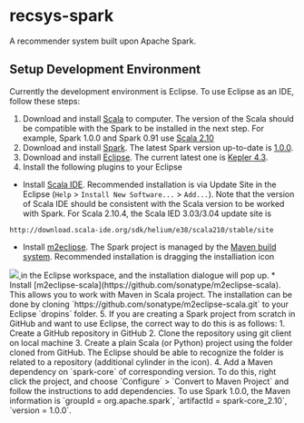 recsys-spark
============

A recommender system built upon Apache Spark. 


Setup Development Environment
----------
Currently the development environment is Eclipse. To use Eclipse as an IDE, 
follow these steps:

1. Download and install [Scala](http://www.scala-lang.org/download/) to computer. The version of the Scala should be compatible with the Spark to be installed in the next step. For example, Spark 1.0.0 and Spark 0.91 use [Scala 2.10](http://www.scala-lang.org/download/2.10.4.html)
2. Download and install [Spark](http://spark.apache.org/). The latest Spark version up-to-date is [1.0.0](http://spark.apache.org/releases/spark-release-1-0-0.html). 
3. Download and install [Eclipse](https://www.eclipse.org/downloads/). The current latest one is [Kepler 4.3](https://www.eclipse.org/downloads/).
4. Install the following plugins to your Eclipse
  * Install [Scala IDE](http://scala-ide.org/download/current.html). Recommended installation is via Update Site in the Eclipse (`Help` > `Install New Software...` > `Add...`). Note that the version of Scala IDE should be consistent with the Scala version to be worked with Spark. For Scala 2.10.4, the Scala IED 3.03/3.04 update site is 
  ```
  http://download.scala-ide.org/sdk/helium/e38/scala210/stable/site
  ```
  <!--- * Install [Maven for Eclipse plugin]() --->
  * Install [m2eclipse](http://eclipse.org/m2e/download/). The Spark project is managed by the [Maven build system](http://maven.apache.org/pom.html). Recommended installation is dragging the installiation icon
  <a href='http://marketplace.eclipse.org/marketplace-client-intro?mpc_install=252' title='Drag and drop into a running Eclipse Indigo workspace to install Maven Integration for Eclipse'> 
	<img src='http://marketplace.eclipse.org/misc/installbutton.png'/>
    </a>in the Eclipse workspace, and the installation dialogue will pop up.  
  * Install [m2eclipse-scala](https://github.com/sonatype/m2eclipse-scala). This allows you to work with Maven in Scala project. The installation can be done by cloning `https://github.com/sonatype/m2eclipse-scala.git` to your Eclipse `dropins` folder.
5. If you are creating a Spark project from scratch in GitHub and want to use Eclipse, the correct way to do this is as follows:
  1.  Create a GitHub repository in GitHub
  2.  Clone the repository using git client on local machine
  3.  Create a plain Scala (or Python) project using the folder cloned from GitHub. The Eclipse should be able to recognize the folder is related to a repository (additional cylinder in the icon).  
  4.  Add a Maven dependency on `spark-core` of corresponding version. To do this, right click the project, and choose `Configure` > `Convert to Maven Project` and follow the instructions to add dependencies. To use Spark 1.0.0, the Maven information is `groupId = org.apache.spark`, `artifactId = spark-core_2.10`, `version = 1.0.0`. 
    

